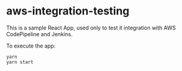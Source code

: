 # aws-integration-testing

This is a sample React App, used only to test it integration with AWS CodePipeline and Jenkins.

To execute the app:
```
yarn
yarn start
```
